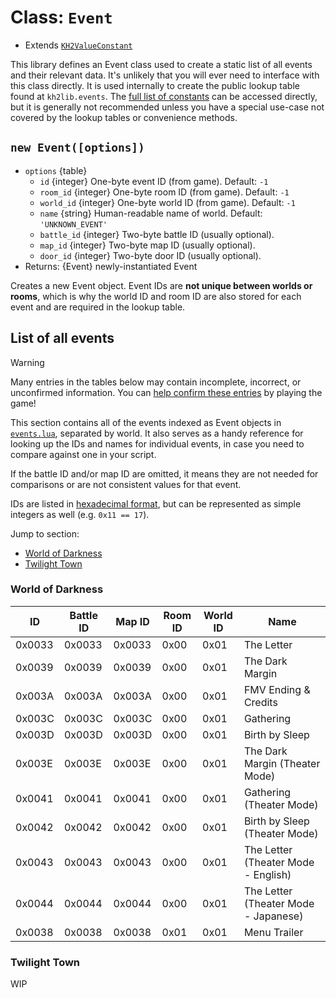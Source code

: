 # Class: `Event` <!-- omit in toc -->

- Extends [`KH2ValueConstant`][kh2valueconstant]

This library defines an Event class used to create a static list of all events and their relevant data.
It's unlikely that you will ever need to interface with this class directly.
It is used internally to create the public lookup table found at `kh2lib.events`.
The [full list of constants][constants] can be accessed directly, but it is generally not recommended
unless you have a special use-case not covered by the lookup tables or convenience methods.

## `new Event([options])` <!-- omit in toc -->

- `options` {table}
  - `id` {integer} One-byte event ID (from game). Default: `-1`
  - `room_id` {integer} One-byte room ID (from game). Default: `-1`
  - `world_id` {integer} One-byte world ID (from game). Default: `-1`
  - `name` {string} Human-readable name of world. Default: `'UNKNOWN_EVENT'`
  - `battle_id` {integer} Two-byte battle ID (usually optional).
  - `map_id` {integer} Two-byte map ID (usually optional).
  - `door_id` {integer} Two-byte door ID (usually optional).
- Returns: {Event} newly-instantiated Event

Creates a new Event object. Event IDs are **not unique between worlds or rooms**, which is why the
world ID and room ID are also stored for each event and are required in the lookup table.

## List of all events <!-- omit in toc -->

> [!WARNING]
> Many entries in the tables below may contain incomplete, incorrect, or unconfirmed information.
> You can [help confirm these entries][contribute] by playing the game!

This section contains all of the events indexed as Event objects in [`events.lua`][events_code],
separated by world. It also serves as a handy reference for looking up the IDs and names
for individual events, in case you need to compare against one in your script.

If the battle ID and/or map ID are omitted, it means they are not needed for comparisons or
are not consistent values for that event.

IDs are listed in [hexadecimal format][1], but can be represented as simple integers as well
(e.g. `0x11 == 17`).

Jump to section:

- [World of Darkness](#world-of-darkness)
- [Twilight Town](#twilight-town)

### World of Darkness

| ID     | Battle ID | Map ID | Room ID | World ID | Name                                 |
| ------ | --------- | ------ | ------- | -------- | ------------------------------------ |
| 0x0033 | 0x0033    | 0x0033 | 0x00    | 0x01     | The Letter                           |
| 0x0039 | 0x0039    | 0x0039 | 0x00    | 0x01     | The Dark Margin                      |
| 0x003A | 0x003A    | 0x003A | 0x00    | 0x01     | FMV Ending & Credits                 |
| 0x003C | 0x003C    | 0x003C | 0x00    | 0x01     | Gathering                            |
| 0x003D | 0x003D    | 0x003D | 0x00    | 0x01     | Birth by Sleep                       |
| 0x003E | 0x003E    | 0x003E | 0x00    | 0x01     | The Dark Margin (Theater Mode)       |
| 0x0041 | 0x0041    | 0x0041 | 0x00    | 0x01     | Gathering (Theater Mode)             |
| 0x0042 | 0x0042    | 0x0042 | 0x00    | 0x01     | Birth by Sleep (Theater Mode)        |
| 0x0043 | 0x0043    | 0x0043 | 0x00    | 0x01     | The Letter (Theater Mode - English)  |
| 0x0044 | 0x0044    | 0x0044 | 0x00    | 0x01     | The Letter (Theater Mode - Japanese) |
| 0x0038 | 0x0038    | 0x0038 | 0x01    | 0x01     | Menu Trailer                         |

### Twilight Town

WIP

<!-- Reference links -->
[constants]: /docs/reference/constants/README.md
[events_code]: /io_packages/kh2lib/constants/events.lua
[kh2valueconstant]: /docs/reference/constants/kh2valueconstant.lua
[contribute]: /CONTRIBUTING.md
[1]: https://en.wikipedia.org/wiki/Hexadecimal#:~:text=Hexadecimal%20\(also%20known,ten%20to%20fifteen.&text=In%20programming%2C%20several%20notations%20denote%20hexadecimal%20numbers%2C%20usually%20involving%20a%20prefix.%20The%20prefix%200x%20is%20used%20in%20C%2C%20which%20would%20denote%20this%20value%20as%200x2C7.
